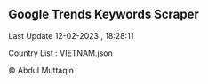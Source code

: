 

## Google Trends Keywords Scraper 
 
Last Update 12-02-2023 , 18:28:11

Country List :
VIETNAM.json



© Abdul Muttaqin 
